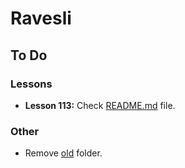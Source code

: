 # **Ravesli**

## **To Do**

### **Lessons**

- **Lesson 113:** Check [README.md](lessons/lesson113/README.md) file.
  
### **Other**

- Remove [old](old/) folder.